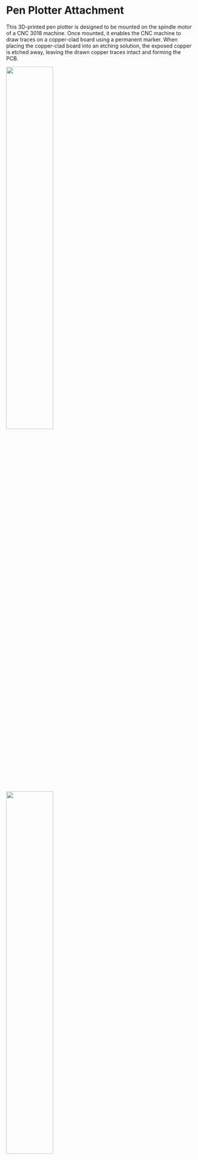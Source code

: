 # Pen Plotter Attachment
This 3D-printed pen plotter is designed to be mounted on the spindle motor of a CNC 3018 machine. Once mounted, it enables the CNC machine to draw traces on a copper-clad board using a permanent marker. When placing the copper-clad board into an etching solution, the exposed copper is etched away, leaving the drawn copper traces intact and forming the PCB.

<img src="images/plotter.jpg" width="50%" />
<img src="images/demo.png" width="50%" />

## [Watch the demo on YouTube](https://youtube.com/shorts/HfE97TkYbKA)

# .nc to .gcode converter
This python code take a .nc file and convert it into a .gcode file
